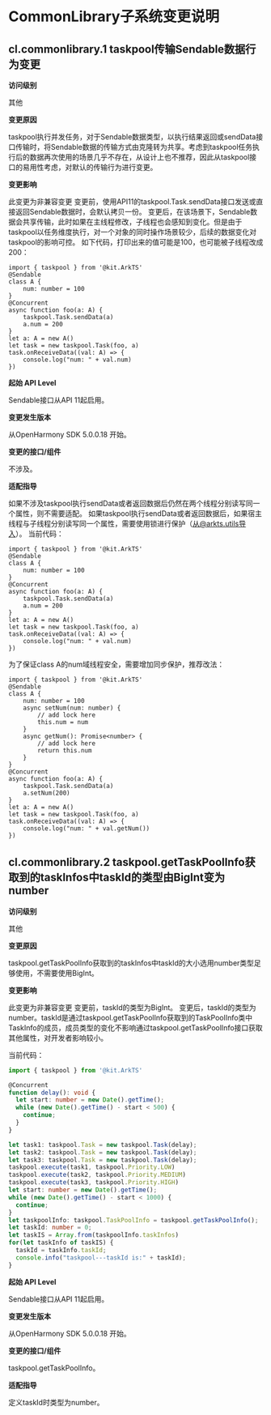 # CommonLibrary子系统变更说明

## cl.commonlibrary.1 taskpool传输Sendable数据行为变更

**访问级别**

其他

**变更原因**

taskpool执行并发任务，对于Sendable数据类型，以执行结果返回或sendData接口传输时，将Sendable数据的传输方式由克隆转为共享。考虑到taskpool任务执行后的数据再次使用的场景几乎不存在，从设计上也不推荐，因此从taskpool接口的易用性考虑，对默认的传输行为进行变更。

**变更影响**

此变更为非兼容变更
变更前，使用API11的taskpool.Task.sendData接口发送或直接返回Sendable数据时，会默认拷贝一份。
变更后，在该场景下，Sendable数据会共享传输，此时如果在主线程修改，子线程也会感知到变化。但是由于taskpool以任务维度执行，对一个对象的同时操作场景较少，后续的数据变化对taskpool的影响可控。
如下代码，打印出来的值可能是100，也可能被子线程改成200：
```
import { taskpool } from '@kit.ArkTS'
@Sendable
class A {
    num: number = 100
}
@Concurrent
async function foo(a: A) {
    taskpool.Task.sendData(a)
    a.num = 200
}
let a: A = new A()
let task = new taskpool.Task(foo, a)
task.onReceiveData((val: A) => {
    console.log("num: " + val.num)
})
```

**起始 API Level**

Sendable接口从API 11起启用。

**变更发生版本**

从OpenHarmony SDK 5.0.0.18 开始。

**变更的接口/组件**

不涉及。

**适配指导**

如果不涉及taskpool执行sendData或者返回数据后仍然在两个线程分别读写同一个属性，则不需要适配。
如果taskpool执行sendData或者返回数据后，如果宿主线程与子线程分别读写同一个属性，需要使用锁进行保护（从@arkts.utils导入）。
当前代码：
```
import { taskpool } from '@kit.ArkTS'
@Sendable
class A {
    num: number = 100
}
@Concurrent
async function foo(a: A) {
    taskpool.Task.sendData(a)
    a.num = 200
}
let a: A = new A()
let task = new taskpool.Task(foo, a)
task.onReceiveData((val: A) => {
    console.log("num: " + val.num)
})
```
为了保证class A的num域线程安全，需要增加同步保护，推荐改法：
```
import { taskpool } from '@kit.ArkTS'
@Sendable
class A {
    num: number = 100
    async setNum(num: number) {
        // add lock here
        this.num = num
    }
    async getNum(): Promise<number> {
        // add lock here
        return this.num
    }
}
@Concurrent
async function foo(a: A) {
    taskpool.Task.sendData(a)
    a.setNum(200)
}
let a: A = new A()
let task = new taskpool.Task(foo, a)
task.onReceiveData((val: A) => {
    console.log("num: " + val.getNum())
})
```


## cl.commonlibrary.2 taskpool.getTaskPoolInfo获取到的taskInfos中taskId的类型由BigInt变为number

**访问级别**

其他

**变更原因**

taskpool.getTaskPoolInfo获取到的taskInfos中taskId的大小选用number类型足够使用，不需要使用BigInt。

**变更影响**

此变更为非兼容变更
变更前，taskId的类型为BigInt。
变更后，taskId的类型为number。taskId是通过taskpool.getTaskPoolInfo获取到的TaskPoolInfo类中TaskInfo的成员，成员类型的变化不影响通过taskpool.getTaskPoolInfo接口获取其他属性，对开发者影响较小。

当前代码：
```ts
import { taskpool } from '@kit.ArkTS'

@Concurrent
function delay(): void {
  let start: number = new Date().getTime();
  while (new Date().getTime() - start < 500) {
    continue;
  }
}

let task1: taskpool.Task = new taskpool.Task(delay);
let task2: taskpool.Task = new taskpool.Task(delay);
let task3: taskpool.Task = new taskpool.Task(delay);
taskpool.execute(task1, taskpool.Priority.LOW)
taskpool.execute(task2, taskpool.Priority.MEDIUM)
taskpool.execute(task3, taskpool.Priority.HIGH)
let start: number = new Date().getTime();
while (new Date().getTime() - start < 1000) {
  continue;
}
let taskpoolInfo: taskpool.TaskPoolInfo = taskpool.getTaskPoolInfo();
let taskId: number = 0;
let taskIS = Array.from(taskpoolInfo.taskInfos)
for(let taskInfo of taskIS) {
  taskId = taskInfo.taskId;
  console.info("taskpool---taskId is:" + taskId);
}
```

**起始 API Level**

Sendable接口从API 11起启用。

**变更发生版本**

从OpenHarmony SDK 5.0.0.18 开始。

**变更的接口/组件**

taskpool.getTaskPoolInfo。

**适配指导**

定义taskId时类型为number。